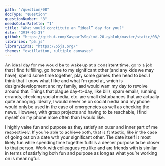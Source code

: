 ```yaml
---
path: "/question/08"
docType: "Question"
questionNumber: "8"
needsColorPalette: "1"
title: "What would constitute an “ideal” day for you?"
date: "2019-02-28"
github: "https://github.com/KasparIsSo/ixd-20-q/blob/master/static/08/sketch.js"
libraries: "p5.js"
libraryLinks: "https://p5js.org/"
themes: "oscillation, multiple canvases"
---
```


An ideal day for me would be to wake up at a consistent time, go to a job that I find fulfilling, go home to my significant other (and any kids we may have), spend some time together, play some games, then head to bed. I think that I know what I like and what I’m good at, which is design/development and my family, and would want my day to revolve around that. Things that plague day-to-day, like bills, spam emails, running errands, checking social media, etc. are small disturbances that are actually quite annoying. Ideally, I would never be on social media and my phone would only be used in the case of emergencies as well as checking the news. However, with group projects and having to be reachable, I find myself on my phone more often than I would like.

I highly value fun and purpose as they satisfy an outer and inner part of me respectively. If you’re able to achieve both, that is fantastic, like in the case of going out on a date with your significant other. The date itself is most likely fun while spending time together fulfills a deeper purpose to be closer to that person. Work with colleagues you like and are friends with is similar in terms of satisfying both fun and purpose as long as what you’re working on is meaningful.
